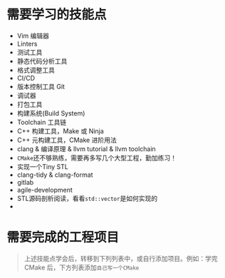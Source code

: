 # 需要学习的技能点

- Vim 编辑器
- Linters
- 测试工具
- 静态代码分析工具
- 格式调整工具
- CI/CD
- 版本控制工具 Git
- 调试器
- 打包工具
- 构建系统(Build System)
- Toolchain 工具链
- C++ 构建工具，Make 或 Ninja
- C++ 元构建工具，CMake 进阶用法
- clang & 编译原理 & llvm tutorial & llvm toolchain
- `CMake`还不够熟练，需要再多写几个大型工程，勤加练习！
- 实现一个Tiny STL
- clang-tidy & clang-format
- gitlab 
- agile-development
- STL源码剖析阅读，看看`std::vector`是如何实现的
- 

# 需要完成的工程项目

> 上述技能点学会后，转移到下列列表中，或自行添加项目。例如：学完 CMake 后，下方列表添加`自己写一个CMake`
